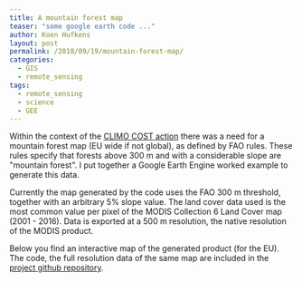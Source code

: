 ```yaml
---
title: A mountain forest map
teaser: "some google earth code ..."
author: Koen Hufkens
layout: post
permalink: /2018/09/19/mountain-forest-map/
categories:
  - GIS
  - remote_sensing
tags:
  - remote_sensing
  - science
  - GEE
---
```


Within the context of the [CLIMO COST action](http://climo.unimol.it/) there was a need for a mountain forest map (EU wide if not global), as defined by FAO rules. These rules specify that forests above 300 m and with a considerable slope are "mountain forest". I put together a Google Earth Engine worked example to generate this data.

Currently the map generated by the code uses the FAO 300 m threshold, together with an arbitrary 5% slope value. The land cover data used is the most common value per pixel of the MODIS Collection 6 Land Cover map (2001 - 2016). Data is exported at a 500 m resolution, the native resolution of the MODIS product.

Below you find an interactive map of the generated product (for the EU). The code, the full resolution data of the same map are included in the [project github repository](https://github.com/khufkens/mountain_forest_map).

<style>
.legend {
	text-align: left;
	line-height: 18px;
	color: #555;
	padding: 6px 8px;
	font: 16px/18px Arial, Helvetica, sans-serif;
	background: rgba(255,255,255,0.8);
	box-shadow: 0 0 15px rgba(0,0,0,0.2);
	border-radius: 5px;
}

.legend h4 {
    margin: 0 0 5px;
	color: #777;
}

.legend i {
	width: 18px;
	height: 18px;
	float: left;
	margin-right: 8px;
	opacity: 0.7;
}

.legend .circle {
	border-radius: 50%;
	width: 10px;
	height: 10px;
	margin-top: 8px;
}

.info {
    padding: 6px 8px;
    font: 14px/16px Arial, Helvetica, sans-serif;
    background: white;
    background: rgba(255,255,255,0.8);
    box-shadow: 0 0 15px rgba(0,0,0,0.2);
    border-radius: 5px;
}
.info h4 {
    margin: 0 0 5px;
    color: #777;
}

img {
  border-radius: 0%;
}

</style>

<link rel="stylesheet" href="https://unpkg.com/leaflet@1.3.4/dist/leaflet.css">
<script src="https://unpkg.com/leaflet@1.3.4/dist/leaflet.js"></script>

<div id="map" style="width: 600px%; height: 600px; z-index:0;"></div>

<script type="text/javascript">
      var map = L.map('map').setView([46.529, 6.746], 5);
      var baselayer =  L.tileLayer('http://{s}.google.com/vt/lyrs=s&x={x}&y={y}&z={z}',{
    	maxZoom: 8,
    	minZoom: 5,
    	subdomains:['mt0']}).addTo(map);

      var mytile =L.tileLayer('https://github.com/khufkens/mountain_forest_map/raw/master/tiles/{z}/{x}/{y}.png', {
        maxZoom: 8,
        tms: false
      }).addTo(map);

L.control.layers({'Basemap':baselayer},{'Mountain Forest':mytile}).addTo(map);

function getColor(d) {
    return d == 5  ? '#5E3C99' :
                d == 4  ? '#B2ABD2' :
                d == 3  ? '#F7F7F7' :
                d == 2  ? '#FDB863' :
                d == 1  ? '#E66101' :
                                '#E66101' ;
}

var legend = L.control({position: 'bottomright'});

legend.onAdd = function (map) {
      var div = L.DomUtil.create('div', 'info legend'),
         grades = [1, 2, 3, 4, 5],
         labels = ['ENF','DNF','EBF','DBF','MIX'];

    for (var i = 0; i < grades.length; i++) {
        div.innerHTML +=
            '<i style="background:' + getColor(grades[i]) + '"></i> ' +
            labels[i] + '<br><br>';
    }
    return div;
};

legend.addTo(map);
</script>
	



